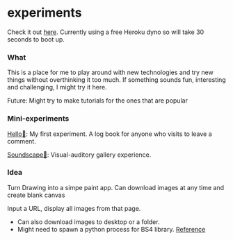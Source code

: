 # experiments

Check it out [here](https://afternoon-oasis-58074.herokuapp.com/). Currently using a free Heroku dyno so will take 30 seconds to boot up.

### What

This is a place for me to play around with new technologies and try new things without overthinking it too much. If something sounds fun, interesting and challenging, I might try it here.

Future: Might try to make tutorials for the ones that are popular

### Mini-experiments

[Hello👋](https://afternoon-oasis-58074.herokuapp.com/hello): My first experiment. A log book for anyone who visits to leave a comment.

[Soundscape🗻](https://afternoon-oasis-58074.herokuapp.com/soundscape): Visual-auditory gallery experience.


### Idea

Turn Drawing into a simpe paint app. Can download images at any time and create blank canvas

Input a URL, display all images from that page. 
- Can also download images to desktop or a folder.
- Might need to spawn a python process for BS4 library. [Reference](https://stackoverflow.com/questions/23450534/how-to-call-a-python-function-from-node-js)